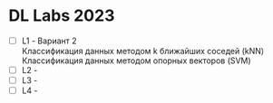# DL Labs 2023
- [ ] L1 - Вариант 2  
      Классификация данных методом k ближайших соседей (kNN)  
      Классификация данных методом опорных векторов (SVM)
- [ ] L2 - 
- [ ] L3 - 
- [ ] L4 -
